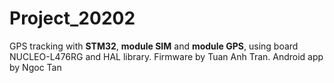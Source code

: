 # Project_20202
GPS tracking with **STM32**, **module SIM** and **module GPS**, using board NUCLEO-L476RG and HAL library.
Firmware by Tuan Anh Tran. Android app by Ngoc Tan
